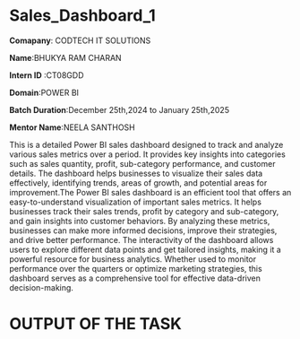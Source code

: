 # Sales_Dashboard_1


**Comapany**: CODTECH IT SOLUTIONS

**Name**:BHUKYA RAM CHARAN

**Intern ID** :CT08GDD

**Domain**:POWER BI

**Batch Duration**:December 25th,2024 to January 25th,2025

**Mentor Name**:NEELA SANTHOSH

This is a detailed Power BI sales dashboard designed to track and analyze various sales metrics over a period. It provides key insights into categories such as sales quantity, profit, sub-category performance, and customer details. The dashboard helps businesses to visualize their sales data effectively, identifying trends, areas of growth, and potential areas for improvement.The Power BI sales dashboard is an efficient tool that offers an easy-to-understand visualization of important sales metrics. It helps businesses track their sales trends, profit by category and sub-category, and gain insights into customer behaviors. By analyzing these metrics, businesses can make more informed decisions, improve their strategies, and drive better performance. The interactivity of the dashboard allows users to explore different data points and get tailored insights, making it a powerful resource for business analytics. Whether used to monitor performance over the quarters or optimize marketing strategies, this dashboard serves as a comprehensive tool for effective data-driven decision-making.

# OUTPUT OF THE TASK
